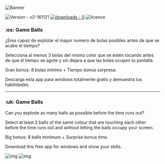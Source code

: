 ![Banner](https://cdn.discordapp.com/attachments/834745138424315924/928326479530577960/logo.png)

![Version - v2-161121](https://img.shields.io/github/v/release/byronbutlerorg/Game_Balls?style=for-the-badge)
[![downloads - 0](https://img.shields.io/github/downloads/byronbutlerorg/Game_Balls/total?style=for-the-badge)](https://github.com/byronbutlerorg/Game_Balls/releases/download/v2.5.25/Game.Balls.Setup.2.5.20.exe)
![licence](https://img.shields.io/github/license/byronbutlerorg/Game_Balls?style=for-the-badge)

<h3>:es: <strong>Game Balls</strong></h3>
<p>¿Eres capaz de explotar el mayor numero de bolas posibles antes de que se acabe el tiempo?

Selecciona al menos 3 bolas del mismo color que se estén tocando antes de que el tiempo se agote y sin dejara a que las bolas ocupen tu pantalla.

Gran bonus: 8 bolas mínimo + Tiempo bonus sorpresa.

Descarga esta app para windows totalmente gratis y demuestra tus habilidades.</p>

----------------------------------------------------------------------------------------------------

<h3>:uk: <strong>Game Balls</strong></h3>
<p>Can you explode as many balls as possible before the time runs out?

Select at least 3 balls of the same colour that are touching each other before the time runs out and without letting the balls occupy your screen.

Big bonus: 8 balls minimum + Surprise bonus time.

Download this free app for windows and show your skills.</p>

![img](https://cdn.discordapp.com/attachments/834745138424315924/928348508753391686/Screenshot_1.png)
![img](https://cdn.discordapp.com/attachments/834745138424315924/928348509000847404/Screenshot_2.png)
